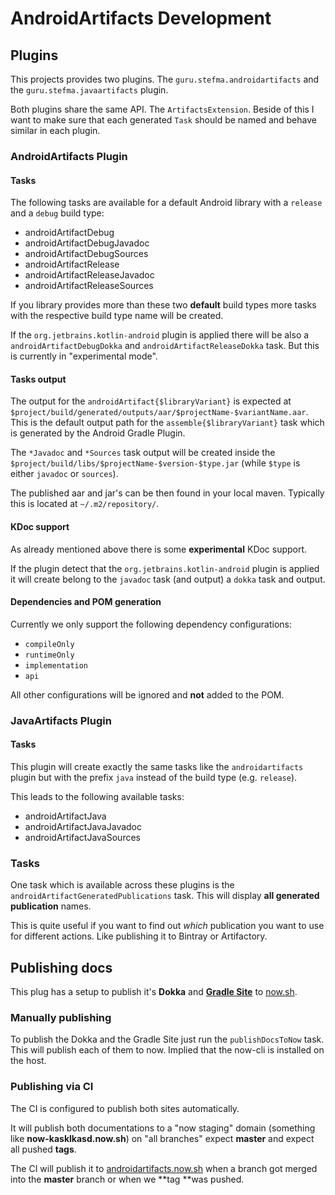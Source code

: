 # AndroidArtifacts Development

## Plugins
This projects provides two plugins.
The `guru.stefma.androidartifacts` and the `guru.stefma.javaartifacts` plugin.

Both plugins share the same API. The `ArtifactsExtension`.
Beside of this I want to make sure that each generated `Task` should be
named and behave similar in each plugin.

### AndroidArtifacts Plugin
#### Tasks
The following tasks are available for a default Android library with a `release` and a `debug` build type:
* androidArtifactDebug
* androidArtifactDebugJavadoc
* androidArtifactDebugSources
* androidArtifactRelease
* androidArtifactReleaseJavadoc
* androidArtifactReleaseSources

If you library provides more than these two **default** build types more tasks 
with the respective build type name will be created.

If the `org.jetbrains.kotlin-android` plugin is applied there will be also a `androidArtifactDebugDokka` and `androidArtifactReleaseDokka` task.
But this is currently in "experimental mode".

#### Tasks output
The output for the `androidArtifact{$libraryVariant}` is expected at `$project/build/generated/outputs/aar/$projectName-$variantName.aar`.
This is the default output path for the `assemble{$libraryVariant}` task which is generated by the Android Gradle Plugin.

The `*Javadoc` and `*Sources` task output will be created inside the `$project/build/libs/$projectName-$version-$type.jar` 
(while `$type` is either `javadoc` or `sources`).

The published aar and jar's can be then found in your local maven. 
Typically this is located at `~/.m2/repository/`.

#### KDoc support
As already mentioned above there is some **experimental** KDoc support.

If the plugin detect that the `org.jetbrains.kotlin-android` plugin is applied it will create belong to the `javadoc` task (and output)
a `dokka` task and output.

#### Dependencies and POM generation
Currently we only support the following dependency configurations:
* `compileOnly`
* `runtimeOnly` 
* `implementation`
* `api`

All other configurations will be ignored and **not** added to the POM.

### JavaArtifacts Plugin
#### Tasks
This plugin will create exactly the same tasks like the `androidartifacts` plugin 
but with the prefix `java` instead of the build type (e.g. `release`).

This leads to the following available tasks:
* androidArtifactJava
* androidArtifactJavaJavadoc
* androidArtifactJavaSources

### Tasks
One task which is available across these plugins is the `androidArtifactGeneratedPublications` task.
This will display **all generated publication** names.

This is quite useful if you want to find out *which* publication you want to use for different actions.
Like publishing it to Bintray or Artifactory.

## Publishing docs
This plug has a setup to publish it's **Dokka** and [**Gradle Site**](https://github.com/gradle-guides/gradle-site-plugin) to [now.sh](https://now.sh).

### Manually publishing
To publish the Dokka and the Gradle Site just run the `publishDocsToNow` task.
This will publish each of them to now. Implied that the now-cli is installed on the host.

### Publishing via CI
The CI is configured to publish both sites automatically.

It will publish both documentations to a "now staging" domain (something like **now-kasklkasd.now.sh**) on 
"all branches" expect **master** and expect all pushed **tags**.

The CI will publish it to [androidartifacts.now.sh](androidartifacts.now.sh) when a branch got merged
into the **master** branch or when we **tag **was pushed.